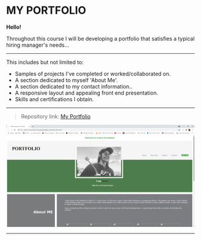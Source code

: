 # MY PORTFOLIO

**Hello!**

Throughout this course I will be developing a portfolio that satisfies a typical hiring manager's needs...

----------------------------------------------------------------------

This includes but not limited to:

* Samples of projects I've completed or worked/collaborated on.
* A section dedicated to myself 'About Me'.
* A section dedicated to my contact information..
* A responsive layout and appealing front end presentation. 
* Skills and certifications I obtain.


-----------------------------------------------------------------------


>Repository link: [My Portfolio](https://hayvant.github.io/portfolio/)


![Portfolio Screenshot](images\screenshot.png)

-----------------------------------------------------------------------